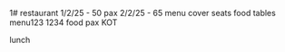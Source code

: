 1# restaurant
1/2/25 - 50 pax
2/2/25  - 65
menu
cover
seats
food
tables
menu123
1234
food
pax
KOT

lunch
